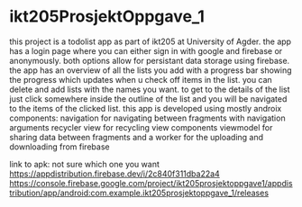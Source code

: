 # ikt205ProsjektOppgave_1

this project is a todolist app as part of ikt205 at University of Agder.
the app has a login page where you can either sign in with google and firebase or anonymously. both options allow for persistant data storage using firebase.
the app has an overview of all the lists you add with a progress bar showing the progress which updates when u check off items in the list. you can delete and add lists with the names you want.
to get to the details of the list just click somewhere inside the outline of the list and you will be navigated to the items of the clicked list.
this app is developed using mostly androix components:
navigation for navigating between fragments with navigation arguments
recycler view for recycling view components
viewmodel for sharing data between fragments
and a worker for the uploading and downloading from firebase


link to apk:
not sure which one you want
https://appdistribution.firebase.dev/i/2c840f311dba22a4
https://console.firebase.google.com/project/ikt205prosjektoppgave1/appdistribution/app/android:com.example.ikt205prosjektoppgave_1/releases

